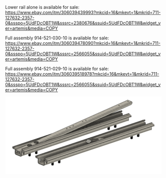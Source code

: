 Lower rail alone is available for sale: https://www.ebay.com/itm/306039439993?mkcid=16&mkevt=1&mkrid=711-127632-2357-0&ssspo=5UdFDcOBT1W&sssrc=2380676&ssuid=5UdFDcOBT1W&widget_ver=artemis&media=COPY

Full assembly 914-521-030-10 is available for sale: https://www.ebay.com/itm/306039478090?mkcid=16&mkevt=1&mkrid=711-127632-2357-0&ssspo=5UdFDcOBT1W&sssrc=2566055&ssuid=5UdFDcOBT1W&widget_ver=artemis&media=COPY

Full assembly 914-521-029-10 is available for sale: https://www.ebay.com/itm/306039518978?mkcid=16&mkevt=1&mkrid=711-127632-2357-0&ssspo=5UdFDcOBT1W&sssrc=2566055&ssuid=5UdFDcOBT1W&widget_ver=artemis&media=COPY

![alt text](https://raw.githubusercontent.com/TK0130/Open-914/refs/heads/main/Stock%20parts/Mechanical/Interior/Seats/Driver%20Seat/Driver%20seat%20rails.png)
